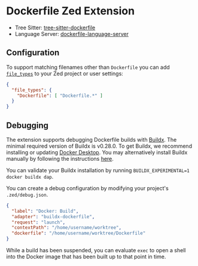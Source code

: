 # Dockerfile Zed Extension

- Tree Sitter: [tree-sitter-dockerfile](https://github.com/camdencheek/tree-sitter-dockerfile)
- Language Server: [dockerfile-language-server](https://github.com/rcjsuen/dockerfile-language-server)

## Configuration

To support matching filenames other than `Dockerfile` you can add [`file_types`](https://zed.dev/docs/configuring-zed#file-types) to your Zed project or user settings:

```json
{
  "file_types": {
    "Dockerfile": [ "Dockerfile.*" ]
  }
}
```

## Debugging

The extension supports debugging Dockerfile builds with [Buildx](https://github.com/docker/buildx). The minimal required version of Buildx is v0.28.0. To get Buildx, we recommend installing or updating [Docker Desktop](https://docs.docker.com/install/). You may alternatively install Buildx manually by following the instructions [here](https://github.com/docker/buildx?tab=readme-ov-file#manual-download).

You can validate your Buildx installation by running `BUILDX_EXPERIMENTAL=1 docker buildx dap`.

You can create a debug configuration by modifying your project's `.zed/debug.json`.

```json
{
  "label": "Docker: Build",
  "adapter": "buildx-dockerfile",
  "request": "launch",
  "contextPath": "/home/username/worktree",
  "dockerfile": "/home/username/worktree/Dockerfile"
}
```

While a build has been suspended, you can evaluate `exec` to open a shell into the Docker image that has been built up to that point in time.
